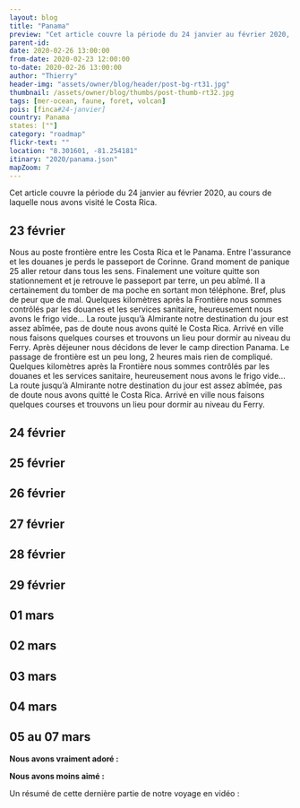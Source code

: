 ```yaml
---
layout: blog
title: "Panama"
preview: "Cet article couvre la période du 24 janvier au février 2020, au cours de laquelle nous avons visité le Costa Rica…"
parent-id:
date: 2020-02-26 13:00:00
from-date: 2020-02-23 12:00:00
to-date: 2020-02-26 13:00:00
author: "Thierry"
header-img: "assets/owner/blog/header/post-bg-rt31.jpg"
thumbnail: /assets/owner/blog/thumbs/post-thumb-rt32.jpg
tags: [mer-ocean, faune, foret, volcan]
pois: [finca#24-janvier]
country: Panama
states: [""]
category: "roadmap"
flickr-text: ""
location: "8.301601, -81.254181"
itinary: "2020/panama.json"
mapZoom: 7
---
```


Cet article couvre la période du 24 janvier au février 2020, au cours de laquelle nous avons visité le Costa Rica.

## 23 février

Nous au poste frontière entre les Costa Rica et le Panama. Entre l'assurance et les douanes je perds le passeport de Corinne. Grand moment de panique 25 aller retour dans tous les sens. Finalement une voiture quitte son stationnement et je retrouve le passeport par terre, un peu abîmé. Il a certainement du tomber de ma poche en sortant mon téléphone. Bref, plus de peur que de mal. Quelques kilomètres après la Frontière nous sommes contrôlés par les douanes et les services sanitaire, heureusement nous avons le frigo vide…
La route jusqu’à Almirante notre destination du jour est assez abîmée, pas de doute nous avons quité le Costa Rica. Arrivé en ville nous faisons quelques courses et trouvons un lieu pour dormir au niveau du Ferry.
Après déjeuner nous décidons de lever le camp direction Panama. Le passage de frontière est un peu long, 2 heures mais rien de compliqué. Quelques kilomètres après la Frontière nous sommes contrôlés par les douanes et les services sanitaire, heureusement nous avons le frigo vide…
La route jusqu’à Almirante notre destination du jour est assez abîmée, pas de doute nous avons quitté le Costa Rica. Arrivé en ville nous faisons quelques courses et trouvons un lieu pour dormir au niveau du Ferry.

## 24 février

## 25 février

## 26 février

## 27 février

## 28 février

## 29 février

## 01 mars

## 02 mars

## 03 mars

## 04 mars

## 05 au 07 mars

**Nous avons vraiment adoré :**

**Nous avons moins aimé :**

Un résumé de cette dernière partie de notre voyage en vidéo :
